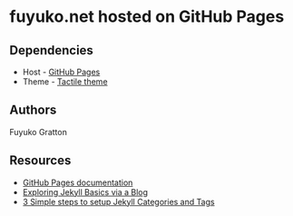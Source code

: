# fuyuko.net hosted on GitHub Pages

## Dependencies

* Host - [GitHub Pages](https://pages.github.com/)
* Theme - [Tactile theme](https://pages-themes.github.io/tactile/)


## Authors

Fuyuko Gratton

## Resources

* [GitHub Pages documentation](https://docs.github.com/en/pages)
* [Exploring Jekyll Basics via a Blog](https://evanwill.github.io/go-go-ghpages-b/content/3-blog.html)
* [3 Simple steps to setup Jekyll Categories and Tags](https://blog.webjeda.com/jekyll-categories/#create-a-category-page)


